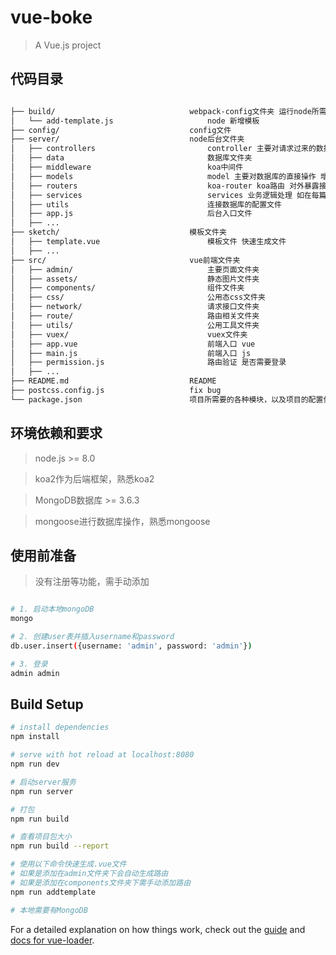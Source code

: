 # vue-boke

> A Vue.js project

## 代码目录

``` bash

├── build/                              webpack-config文件夹 运行node所需配置文件
│   └── add-template.js                     node 新增模板
├── config/                             config文件
├── server/                             node后台文件夹
│   ├── controllers                         controller 主要对请求过来的数据进行操作以及返回给请求数据
│   ├── data                                数据库文件夹
│   ├── middleware                          koa中间件
│   ├── models                              model 主要对数据库的直接操作 增删改查等
│   ├── routers                             koa-router koa路由 对外暴露接口和路径
│   ├── services                            services 业务逻辑处理 如在每篇文章末尾加上作者和时间的操作
│   ├── utils                               连接数据库的配置文件
│   ├── app.js                              后台入口文件
│   ├── ...
├── sketch/                             模板文件夹
│   ├── template.vue                        模板文件 快速生成文件
│   ├── ...
├── src/                                vue前端文件夹
│   ├── admin/                              主要页面文件夹
│   ├── assets/                             静态图片文件夹
│   ├── components/                         组件文件夹
│   ├── css/                                公用态css文件夹
│   ├── network/                            请求接口文件夹
│   ├── route/                              路由相关文件夹
│   ├── utils/                              公用工具文件夹
│   ├── vuex/                               vuex文件夹
│   ├── app.vue                             前端入口 vue
│   ├── main.js                             前端入口 js
│   ├── permission.js                       路由验证 是否需要登录
│   ├── ...
├── README.md                           README
├── postcss.config.js                   fix bug
└── package.json                        项目所需要的各种模块，以及项目的配置信息（比如名称、版本、许可证等元数据）

```

## 环境依赖和要求

> node.js >= 8.0

> koa2作为后端框架，熟悉koa2

> MongoDB数据库 >= 3.6.3

> mongoose进行数据库操作，熟悉mongoose

## 使用前准备

> 没有注册等功能，需手动添加

``` bash

# 1. 启动本地mongoDB
mongo

# 2. 创建user表并插入username和password
db.user.insert({username: 'admin', password: 'admin'})

# 3. 登录
admin admin

```

## Build Setup

``` bash
# install dependencies
npm install

# serve with hot reload at localhost:8080 
npm run dev

# 启动server服务
npm run server

# 打包
npm run build

# 查看项目包大小
npm run build --report

# 使用以下命令快速生成.vue文件
# 如果是添加在admin文件夹下会自动生成路由
# 如果是添加在components文件夹下需手动添加路由
npm run addtemplate

# 本地需要有MongoDB
```

For a detailed explanation on how things work, check out the [guide](http://vuejs-templates.github.io/webpack/) and [docs for vue-loader](http://vuejs.github.io/vue-loader).

